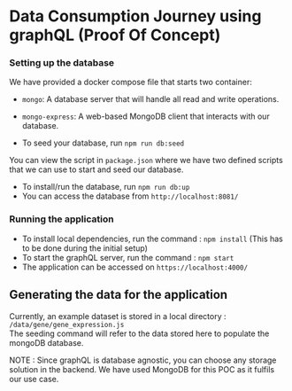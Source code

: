 # Data Consumption Journey using graphQL (Proof Of Concept)

### Setting up the database
  
We have provided a docker compose file that starts two container:  
  
- `mongo`: A database server that will handle all read and write operations.  
- `mongo-express`: A web-based MongoDB client that interacts with our database.  
  
- To seed your database, run `npm run db:seed` 
  
You can view the script in `package.json` where we have two defined scripts that we can use to start and seed our database.  
  
- To install/run the database, run `npm run db:up`  
- You can access the database from `http://localhost:8081/`  
  
### Running the application

- To install local dependencies, run the command : `npm install` (This has to be done during the initial setup)  
- To start the graphQL server, run the command : `npm start`
- The application can be accessed on `https://localhost:4000/`


## Generating the data for the application

Currently, an example dataset is stored in a local directory : `/data/gene/gene_expression.js`  
The seeding command will refer to the data stored here to populate the mongoDB database.  

NOTE : Since graphQL is database agnostic, you can choose any storage solution in the backend. We have used MongoDB for this POC as it fulfils our use case.  

